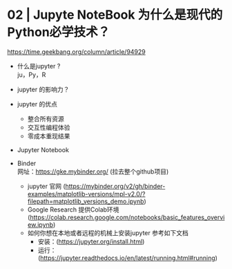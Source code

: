 # 02 | Jupyte NoteBook 为什么是现代的Python必学技术？
https://time.geekbang.org/column/article/94929
- 什么是jupyter ?  
ju，Py，R  
- jupyter 的影响力？  
- jupyter 的优点
    - 整合所有资源
    - 交互性编程体验
    - 零成本重现结果
- Jupyter Notebook

- Binder   
网址：https://gke.mybinder.org/ (拉去整个github项目)
    - jupyter 官网 (https://mybinder.org/v2/gh/binder-examples/matplotlib-versions/mpl-v2.0/?filepath=matplotlib_versions_demo.ipynb)
    - Google Research 提供Colab环境 (https://colab.research.google.com/notebooks/basic_features_overview.ipynb)
    - 如何你想在本地或者远程的机械上安装jupyter 参考如下文档
        - 安装：(https://jupyter.org/install.html)
        - 运行：(https://jupyter.readthedocs.io/en/latest/running.html#running)
